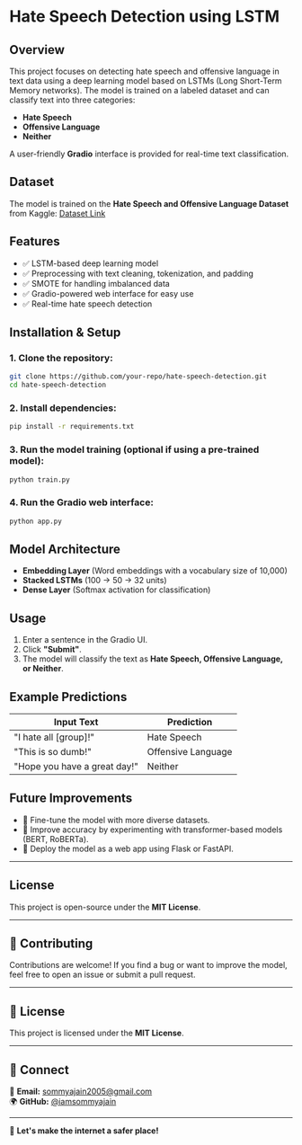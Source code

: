 # Hate Speech Detection using LSTM

## Overview
This project focuses on detecting hate speech and offensive language in text data using a deep learning model based on LSTMs (Long Short-Term Memory networks). The model is trained on a labeled dataset and can classify text into three categories:

- **Hate Speech**
- **Offensive Language**
- **Neither**

A user-friendly **Gradio** interface is provided for real-time text classification.

## Dataset
The model is trained on the **Hate Speech and Offensive Language Dataset** from Kaggle:
[Dataset Link](https://www.kaggle.com/datasets/mrmorj/hate-speech-and-offensive-language-dataset/data)

## Features
- ✅ LSTM-based deep learning model
- ✅ Preprocessing with text cleaning, tokenization, and padding
- ✅ SMOTE for handling imbalanced data
- ✅ Gradio-powered web interface for easy use
- ✅ Real-time hate speech detection

## Installation & Setup
### 1. Clone the repository:
```sh
git clone https://github.com/your-repo/hate-speech-detection.git
cd hate-speech-detection
```

### 2. Install dependencies:
```sh
pip install -r requirements.txt
```

### 3. Run the model training (optional if using a pre-trained model):
```sh
python train.py
```

### 4. Run the Gradio web interface:
```sh
python app.py
```

## Model Architecture
- **Embedding Layer** (Word embeddings with a vocabulary size of 10,000)
- **Stacked LSTMs** (100 → 50 → 32 units)
- **Dense Layer** (Softmax activation for classification)

## Usage
1. Enter a sentence in the Gradio UI.
2. Click **"Submit"**.
3. The model will classify the text as **Hate Speech, Offensive Language, or Neither**.

## Example Predictions
| Input Text | Prediction |
|------------|------------|
| "I hate all [group]!" | Hate Speech |
| "This is so dumb!" | Offensive Language |
| "Hope you have a great day!" | Neither |

## Future Improvements
- 🔹 Fine-tune the model with more diverse datasets.
- 🔹 Improve accuracy by experimenting with transformer-based models (BERT, RoBERTa).
- 🔹 Deploy the model as a web app using Flask or FastAPI.
  
---

## License
This project is open-source under the **MIT License**.

---

## 🤝 Contributing  
Contributions are welcome! If you find a bug or want to improve the model, feel free to open an issue or submit a pull request.  

---

## 📜 License  
This project is licensed under the **MIT License**.  

---

## 🔗 Connect  
📧 **Email:** [sommyajain2005@gmail.com](mailto:sommyajain2005@gmail.com)  
🌍 **GitHub:** [@iamsommyajain](https://github.com/iamsommyajain)  

---
🚀 **Let's make the internet a safer place!**

